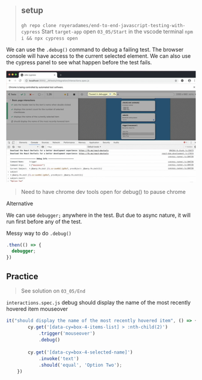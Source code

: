 > ## setup
> `gh repo clone royeradames/end-to-end-javascript-testing-with-cypress`
> Start `target-app`
> open `03_05/Start` in the vscode terminal
> `npm i && npx cypress open`

We can use the `.debug()` command to debug a failing test. The browser console will have access to the current selected element. We can also use the cypress panel to see what happen before the test fails.

![debug](images/debugging-in-cypress/debug.png)

> Need to have chrome dev tools open for debug() to pause chrome

Alternative

We can use `debugger;` anywhere in the test. But due to async nature, it will run first before any of the test.

Messy way to do `.debug()`
```ts
.then(() => {
  debugger;
})
```

## Practice

> See solution on `03_05/End`

`interactions.spec.js` debug should display the name of the most recently hovered item mouseover

```ts
it("should display the name of the most recently hovered item", () => {
        cy.get('[data-cy=box-4-items-list] > :nth-child(2)')
            .trigger('mouseover')
            .debug()
        
        cy.get('[data-cy=box-4-selected-name]')
            .invoke('text')
            .should('equal', 'Option Two');
    })
```